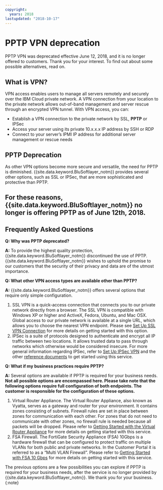 ```yaml
---
copyright:
  years: 2018
lastupdated: "2018-10-17"
---
```


# PPTP VPN deprecation

PPTP VPN was deprecated effective June 12, 2018, and it is no longer offered to customers. Thank you for your interest. To find out about some possible alternatives, read on.

## What is VPN?
VPN access enables users to manage all servers remotely and securely over the IBM Cloud private network. A VPN connection from your location to the private network allows out-of-band management and server rescue through an encrypted VPN tunnel. With VPN access, you can:

* Establish a VPN connection to the private network by SSL, **PPTP** or IPSec
* Access your server using its private 10.x.x.x IP address by SSH or RDP
* Connect to your server’s IPMI IP address for additional server management or rescue needs

## PPTP Deprecation
As other VPN options become more secure and versatile, the need for PPTP is diminished. {{site.data.keyword.BluSoftlayer_notm}} provides several other options, such as SSL or IPSec, that are more sophisticated and protective than PPTP.

## **For these reasons, {{site.data.keyword.BluSoftlayer_notm}} no longer is offering PPTP as of June 12th, 2018.**


## Frequently Asked Questions

**Q: Why was PPTP deprecated?**

**A:** To provide the highest quality protection, {{site.data.keyword.BluSoftlayer_notm}} discontinued the use of PPTP. {{site.data.keyword.BluSoftlayer_notm}} wishes to uphold the promise to our customers that the security of their privacy and data are of the utmost importance. 

**Q: What other VPN access types are available other than PPTP?**

**A:** {{site.data.keyword.BluSoftlayer_notm}} offers several options that require only simple configuration.
  1. SSL VPN is a quick-access connection that connects you to our private network directly from a browser. The SSL VPN is compatible with Windows XP or higher and ActiveX, Fedora, Ubuntu, and Mac OSX. Global access to our private network is available at a single URL, which allows you to choose the nearest VPN endpoint. Please see [Set Up SSL VPN Connection](/docs/infrastructure/iaas-vpn?topic=VPN-set-up-ssl-vpn-connections) for more details on getting started with this option.
  2. IPSec is a suite of protocols designed to authenticate and encrypt all IP traffic between two locations. It allows trusted data to pass through networks which otherwise would be considered insecure. For more general information regarding IPSec, refer to [Set Up IPSec VPN](/docs/infrastructure/iaas-vpn?topic=VPN-set-up-ipsec-vpn) and the other [reference documents](/docs/infrastructure/iaas-vpn?topic=VPN-external-reference-documentation) to get started using this service. 

**Q: What if my business practices require PPTP?**

**A:** Several options are available if PPTP is required for your business needs. **Not all possible options are encompassed here. Please take note that the following options require full configuration of both endpoints. The customer is responsible for the configuration of these options.**
  1. Virtual Router Appliance. The Virtual Router Appliance, also known as Vyatta, serves as a gateway and router for your environment. It contains zones consisting of subnets. Firewall rules are set in place between zones for communication with each other. For zones that do not need to communicate with other zones, no firewall rule is needed because all packets will be dropped. Please refer to [Getting Started with the Virtual Router Appliance](/docs/infrastructure/virtual-router-appliance?topic=virtual-router-appliance-getting-started-with-ibm-virtual-router-appliance) for more details on getting started with this service. 
  2. FSA Firewall. The FortiGate Security Appliance (FSA) 10Gbps is a hardware firewall that can be configured to protect traffic on multiple VLANs for both public and private networks. In the Customer Portal it is referred to as a “Multi VLAN Firewall”. Please refer to [Getting Started with FSA 10 Gbps](/docs/infrastructure/fortigate-10g?topic=fortigate-10g-getting-started-with-fortigate-security-appliance-10gbps) for more details on getting started with this service. 
 
The previous options are a few possibilities you can explore if PPTP is required for your business needs, after the service is no longer provided by {{site.data.keyword.BluSoftlayer_notm}}. We thank you for your business.
{:note}
